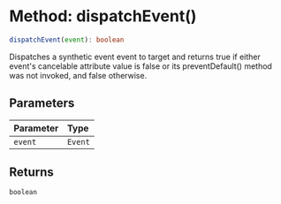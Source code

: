 # Method: dispatchEvent()

```ts
dispatchEvent(event): boolean
```

Dispatches a synthetic event event to target and returns true if either event's cancelable attribute value is false or its preventDefault() method was not invoked, and false otherwise.

## Parameters


| Parameter | Type |
| :------ | :------ |
| `event` | `Event` |


## Returns

`boolean`